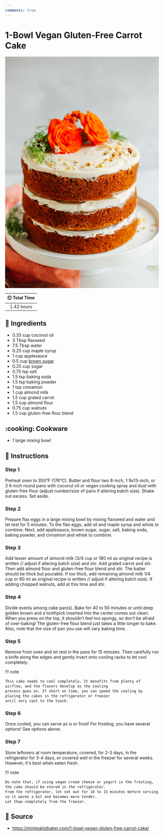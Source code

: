 ```yaml
---
comments: true
---
```

# 1-Bowl Vegan Gluten-Free Carrot Cake

![1-Bowl Vegan Gluten-Free Carrot Cake](../assets/images/1-bowl-vegan-gluten-free-carrot-cake.jpg)

| :timer_clock: Total Time |
|:-----------------------: |
| 1.42 hours |

## :salt: Ingredients

- 0.33 cup coconut oil
- 3 Tbsp flaxseed
- 7.5 Tbsp water
- 0.25 cup maple syrup
- 1 cup applesauce
- 0.5 cup [brown sugar][1]
- 0.25 cup sugar
- 0.75 tsp salt
- 1.5 tsp baking soda
- 1.5 tsp baking powder
- 1 tsp cinnamon
- 1 cup almond milk
- 1.5 cup grated carrot
- 1.5 cup almond flour
- 0.75 cup walnuts
- 1.5 cup gluten-free flour blend

## :cooking: Cookware

- 1 large mixing bowl

## :pencil: Instructions

### Step 1

Preheat oven to 350°F (176°C). Butter and flour two 8-inch, 1 9x13-inch, or 3 6-inch round pans with coconut oil or
vegan cooking spray and dust with gluten-free flour (adjust number/size of pans if altering batch size). Shake out
excess. Set aside.

### Step 2

Prepare flax eggs in a large mixing bowl by mixing flaxseed and water and let rest for 5 minutes. To the flax eggs, add
oil and maple syrup and whisk to combine. Next, add applesauce, brown sugar, sugar, salt, baking soda, baking powder,
and cinnamon and whisk to combine.

### Step 3

Add lesser amount of almond milk (3/4 cup or 180 ml as original recipe is written // adjust if altering batch size) and
stir. Add grated carrot and stir. Then add almond flour and gluten-free flour blend and stir. The batter should be thick
but pourable. If too thick, add remaining almond milk 1/4 cup or 60 ml as original recipe is written // adjust if
altering batch size). If adding chopped walnuts, add at this time and stir.

### Step 4

Divide evenly among cake pan(s). Bake for 40 to 50 minutes or until deep golden brown and a toothpick inserted into the
center comes out clean. When you press on the top, it shouldn’t feel too spongy, so don’t be afraid of over-baking!
The gluten-free flour blend just takes a little longer to bake. Also, note that the size of pan you use will vary baking
time.

### Step 5

Remove from oven and let rest in the pans for 15 minutes. Then carefully run a knife along the edges and gently invert
onto cooling racks to let cool completely.

!!! note

    This cake needs to cool completely. It benefits from plenty of airflow, and the flavors develop as the cooling
    process goes on. If short on time, you can speed the cooling by placing the cakes in the refrigerator or freezer
    until very cool to the touch.

### Step 6

Once cooled, you can serve as is or frost! For frosting, you have several options! See options above.

### Step 7

Store leftovers at room temperature, covered, for 2-3 days, in the refrigerator for 3-4 days, or covered well in the
freezer for several weeks. However, it's best when eaten fresh.

!!! note

    Do note that, if using vegan cream cheese or yogurt in the frosting, the cake should be stored in the refrigerator.
    From the refrigerator, let set out for 10 to 15 minutes before serving so it warms a bit and becomes more tender.
    Let thaw completely from the freezer.

## :link: Source

- <https://minimalistbaker.com/1-bowl-vegan-gluten-free-carrot-cake/>

[1]: <../ingredients/brown-sugar.md>
